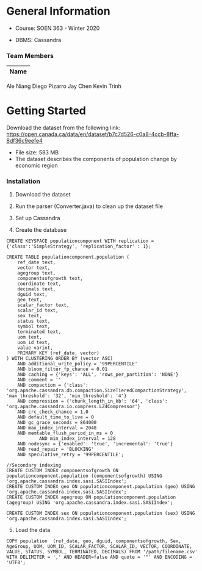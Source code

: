 <!-- ABOUT THE PROJECT -->
# General Information

* Course: SOEN 363 - Winter 2020

* DBMS: Cassandra

### Team Members

Name |
--- |
Ale Niang
Diego Pizarro
Jay Chen
Kevin Trinh

<!-- GETTING STARTED -->
# Getting Started

Download the dataset from the following link: https://open.canada.ca/data/en/dataset/b7c7d526-c0a8-4ccb-8ffa-8df36c9eefe4

* File size: 583 MB
* The dataset describes the components of population change by economic region

### Installation

1. Download the dataset

2. Run the parser (Converter.java) to clean up the dataset file

3. Set up Cassandra

4. Create the database
```
CREATE KEYSPACE populationcomponent WITH replication = {'class':'SimpleStrategy', 'replication_factor' : 1};

CREATE TABLE populationcomponent.population (
	ref_date text,
	vector text,
	agegroup text,
	componentsofgrowth text,
	coordinate text,
	decimals text,
	dguid text,
	geo text,
	scalar_factor text,
	scalar_id text,
	sex text,
	status text,
	symbol text,
	terminated text,
	uom text,
	uom_id text,
	value varint,
	PRIMARY KEY (ref_date, vector)
) WITH CLUSTERING ORDER BY (vector ASC)
	AND additional_write_policy = '99PERCENTILE'
	AND bloom_filter_fp_chance = 0.01
	AND caching = {'keys': 'ALL', 'rows_per_partition': 'NONE'}
	AND comment = ''
	AND compaction = {'class': 'org.apache.cassandra.db.compaction.SizeTieredCompactionStrategy', 'max_threshold': '32', 'min_threshold': '4'}
	AND compression = {'chunk_length_in_kb': '64', 'class': 'org.apache.cassandra.io.compress.LZ4Compressor'}
	AND crc_check_chance = 1.0
	AND default_time_to_live = 0
	AND gc_grace_seconds = 864000
	AND max_index_interval = 2048
	AND memtable_flush_period_in_ms = 0
        	AND min_index_interval = 128
	AND nodesync = {'enabled': 'true', 'incremental': 'true'}
	AND read_repair = 'BLOCKING'
	AND speculative_retry = '99PERCENTILE';
 
//Secondary indexing
CREATE CUSTOM INDEX componentsofgrowth ON populationcomponent.population (componentsofgrowth) USING 'org.apache.cassandra.index.sasi.SASIIndex';
CREATE CUSTOM INDEX geo ON populationcomponent.population (geo) USING 'org.apache.cassandra.index.sasi.SASIIndex';
CREATE CUSTOM INDEX agegroup ON populationcomponent.population (agegroup) USING 'org.apache.cassandra.index.sasi.SASIIndex';
 
CREATE CUSTOM INDEX sex ON populationcomponent.population (sex) USING 'org.apache.cassandra.index.sasi.SASIIndex';
```
5. Load the data
```
COPY population  (ref_date, geo, dguid, componentsofgrowth, Sex, AgeGroup, UOM, UOM_ID, SCALAR_FACTOR, SCALAR_ID, VECTOR, COORDINATE, VALUE, STATUS, SYMBOL, TERMINATED, DECIMALS) FROM '/path/filename.csv' WITH DELIMITER = ',' AND HEADER=false AND quote = '"' AND ENCODING = 'UTF8';
```
<!-- add more steps, etc. -->
